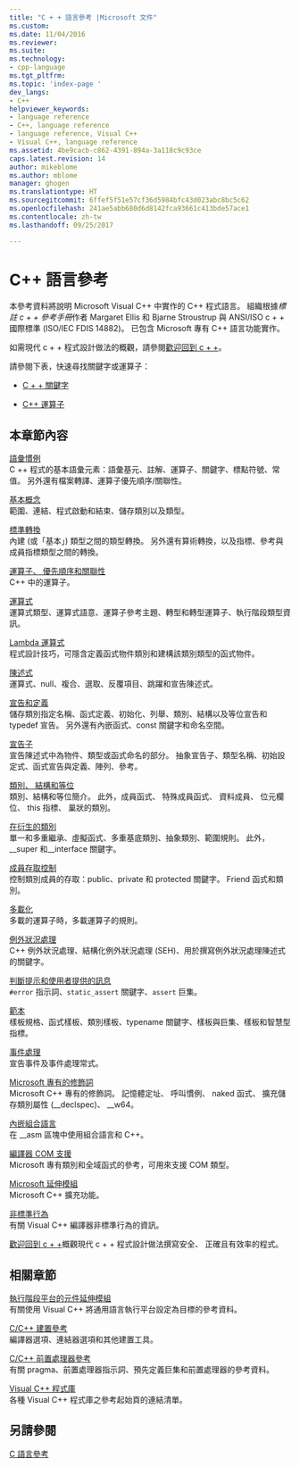 ```yaml
---
title: "C + + 語言參考 |Microsoft 文件"
ms.custom: 
ms.date: 11/04/2016
ms.reviewer: 
ms.suite: 
ms.technology:
- cpp-language
ms.tgt_pltfrm: 
ms.topic: 'index-page '
dev_langs:
- C++
helpviewer_keywords:
- language reference
- C++, language reference
- language reference, Visual C++
- Visual C++, language reference
ms.assetid: 4be9cacb-c862-4391-894a-3a118c9c93ce
caps.latest.revision: 14
author: mikeblome
ms.author: mblome
manager: ghogen
ms.translationtype: HT
ms.sourcegitcommit: 6ffef5f51e57cf36d5984bfc43d023abc8bc5c62
ms.openlocfilehash: 241ae5abb680d6d8142fca93661c413bde57ace1
ms.contentlocale: zh-tw
ms.lasthandoff: 09/25/2017

---
```

# <a name="c-language-reference"></a>C++ 語言參考
本參考資料將說明 Microsoft Visual C++ 中實作的 C++ 程式語言。 組織根據*標註 c + + 參考手冊*作者 Margaret Ellis 和 Bjarne Stroustrup 與 ANSI/ISO c + + 國際標準 (ISO/IEC FDIS 14882)。 已包含 Microsoft 專有 C++ 語言功能實作。  

如需現代 c + + 程式設計做法的概觀，請參閱[歡迎回到 c + +](welcome-back-to-cpp-modern-cpp.md)。
  
 請參閱下表，快速尋找關鍵字或運算子：  
  
-   [C + + 關鍵字](../cpp/keywords-cpp.md)  
  
-   [C++ 運算子](../cpp/cpp-built-in-operators-precedence-and-associativity.md)  
  
## <a name="in-this-section"></a>本章節內容  

 [語彙慣例](../cpp/lexical-conventions.md)  
 C ++ 程式的基本語彙元素：語彙基元、註解、運算子、關鍵字、標點符號、常值。 另外還有檔案轉譯、運算子優先順序/關聯性。  
  
 [基本概念](../cpp/basic-concepts-cpp.md)  
 範圍、連結、程式啟動和結束、儲存類別以及類型。  
  
 [標準轉換](../cpp/standard-conversions.md)  
 內建 (或「基本」) 類型之間的類型轉換。 另外還有算術轉換，以及指標、參考與成員指標類型之間的轉換。  
  
 [運算子、 優先順序和關聯性](../cpp/cpp-built-in-operators-precedence-and-associativity.md)  
 C++ 中的運算子。  
  
 [運算式](../cpp/expressions-cpp.md)  
 運算式類型、運算式語意、運算子參考主題、轉型和轉型運算子、執行階段類型資訊。  
  
 [Lambda 運算式](../cpp/lambda-expressions-in-cpp.md)  
 程式設計技巧，可隱含定義函式物件類別和建構該類別類型的函式物件。  
  
 [陳述式](../cpp/statements-cpp.md)  
 運算式、null、複合、選取、反覆項目、跳躍和宣告陳述式。  
  
 [宣告和定義](declarations-and-definitions-cpp.md)  
 儲存類別指定名稱、函式定義、初始化、列舉、類別、結構以及等位宣告和 typedef 宣告。 另外還有內嵌函式、const 關鍵字和命名空間。  
  
 [宣告子](http://msdn.microsoft.com/en-us/8a7b9b51-92bd-4ac0-b3fe-0c4abe771838)  
 宣告陳述式中為物件、類型或函式命名的部分。 抽象宣告子、類型名稱、初始設定式、函式宣告與定義、陣列、參考。  
  
 [類別、 結構和等位](../cpp/classes-and-structs-cpp.md)  
 類別、結構和等位簡介。 此外，成員函式、 特殊成員函式、 資料成員、 位元欄位、 this 指標、 巢狀的類別。  
  
 [在衍生的類別](../cpp/inheritance-cpp.md)  
 單一和多重繼承、虛擬函式、多重基底類別、抽象類別、範圍規則。 此外，__super 和\__interface 關鍵字。  
  
 [成員存取控制](../cpp/member-access-control-cpp.md)  
 控制類別成員的存取：public、private 和 protected 關鍵字。 Friend 函式和類別。  
  
 [多載化](operator-overloading.md)  
 多載的運算子時，多載運算子的規則。  
  
 [例外狀況處理](../cpp/exception-handling-in-visual-cpp.md)  
 C++ 例外狀況處理、結構化例外狀況處理 (SEH)、用於撰寫例外狀況處理陳述式的關鍵字。  
  
 [判斷提示和使用者提供的訊息](../cpp/assertion-and-user-supplied-messages-cpp.md)  
 `#error` 指示詞、`static_assert` 關鍵字、`assert` 巨集。  
  
 [範本](../cpp/templates-cpp.md)  
 樣板規格、函式樣板、類別樣板、typename 關鍵字、樣板與巨集、樣板和智慧型指標。  
  
 [事件處理](../cpp/event-handling.md)  
 宣告事件及事件處理常式。  
  
 [Microsoft 專有的修飾詞](../cpp/microsoft-specific-modifiers.md)  
 Microsoft C++ 專有的修飾詞。 記憶體定址、 呼叫慣例、 naked 函式、 擴充儲存類別屬性 (__declspec)、 \__w64。  
  
 [內嵌組合語言](../assembler/inline/inline-assembler.md)  
 在 __asm 區塊中使用組合語言和 C++。  
  
 [編譯器 COM 支援](../cpp/compiler-com-support.md)  
 Microsoft 專有類別和全域函式的參考，可用來支援 COM 類型。  
  
 [Microsoft 延伸模組](../cpp/microsoft-extensions.md)  
 Microsoft C++ 擴充功能。  
  
 [非標準行為](../cpp/nonstandard-behavior.md)  
 有關 Visual C++ 編譯器非標準行為的資訊。  

 [歡迎回到 c + +](welcome-back-to-cpp-modern-cpp.md)概觀現代 c + + 程式設計做法撰寫安全、 正確且有效率的程式。
  
## <a name="related-sections"></a>相關章節  
 [執行階段平台的元件延伸模組](../windows/component-extensions-for-runtime-platforms.md)  
 有關使用 Visual C++ 將通用語言執行平台設定為目標的參考資料。  
  
 [C/C++ 建置參考](../build/reference/c-cpp-building-reference.md)  
 編譯器選項、連結器選項和其他建置工具。  
  
 [C/C++ 前置處理器參考](../preprocessor/c-cpp-preprocessor-reference.md)  
 有關 pragma、前置處理器指示詞、預先定義巨集和前置處理器的參考資料。  
  
 [Visual C++ 程式庫](../standard-library/cpp-standard-library-reference.md)  
 各種 Visual C++ 程式庫之參考起始頁的連結清單。  
  
## <a name="see-also"></a>另請參閱  
 [C 語言參考](../c-language/c-language-reference.md)
